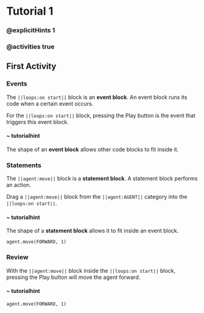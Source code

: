 # Tutorial 1

### @explicitHints 1

### @activities true

## First Activity

### Events

The ``||loops:on start||`` block is an **event block**.  An event block runs its code when a certain event occurs.

For the ``||loops:on start||`` block, pressing the Play button is the event that triggers this event block.

#### ~ tutorialhint

The shape of an **event block** allows other code blocks to fit inside it.

### Statements

The ``||agent:move||`` block is a **statement block**.  A statement block performs an action.

Drag a ``||agent:move||`` block from the ``||agent:AGENT||`` category into the ``||loops:on start||``. 

#### ~ tutorialhint

The shape of a **statement block** allows it to fit inside an event block.

```blocks
agent.move(FORWARD, 1)
```

### Review

With the ``||agent:move||`` block inside the ``||loops:on start||`` block, pressing the Play button will move the agent forward.

#### ~ tutorialhint

```blocks
agent.move(FORWARD, 1)
```

```template

```
